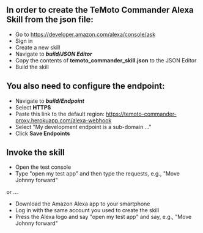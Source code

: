 ## In order to create the TeMoto Commander Alexa Skill from the json file:
* Go to https://developer.amazon.com/alexa/console/ask
* Sign in
* Create a new skill
* Navigate to ***build/JSON Editor***
* Copy the contents of **temoto_commander_skill.json** to the JSON Editor
* Build the skill

## You also need to configure the endpoint:
* Navigate to ***build/Endpoint***
* Select **HTTPS**
* Paste this link to the default region: https://temoto-commander-proxy.herokuapp.com/alexa-webhook
* Select "My development endpoint is a sub-domain ..."
* Click **Save Endpoints**

## Invoke the skill
* Open the test console
* Type "open my test app" and then type the requests, e.g., "Move Johnny forward"

or ...
* Download the Amazon Alexa app to your smartphone
* Log in with the same account you used to create the skill
* Press the Alexa logo and say "open my test app" and say, e.g., "Move Johnny forward"